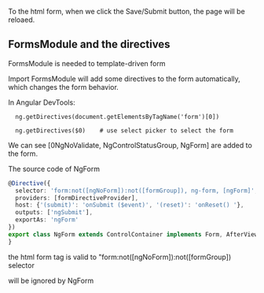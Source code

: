 
To the html form, when we click the Save/Submit button, the page will be reloaed.

## FormsModule and the directives

FormsModule is needed to template-driven form

Import FormsModule will add some directives to the form automatically, which changes the form behavior.

In Angular DevTools:
```
  ng.getDirectives(document.getElementsByTagName('form')[0])

  ng.getDirectives($0)    # use select picker to select the form
```
We can see [0NgNoValidate, NgControlStatusGroup, NgForm] are added to the form.

The source code of NgForm

```ts
@Directive({
  selector: 'form:not([ngNoForm]):not([formGroup]), ng-form, [ngForm]',
  providers: [formDirectiveProvider],
  host: {'(submit)': 'onSubmit ($event)', '(reset)': 'onReset() '},
  outputs: ['ngSubmit'],
  exportAs: 'ngForm'
})
export class NgForm extends ControlContainer implements Form, AfterViewInit {
}
```
the html form tag is valid to "form:not([ngNoForm]):not([formGroup]) selector

<form ngNoForm> will be ignored by NgForm
